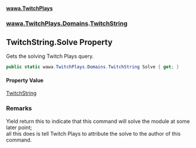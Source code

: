 #### [wawa.TwitchPlays](index.md 'index')
### [wawa.TwitchPlays.Domains](wawa.TwitchPlays.Domains.md 'wawa.TwitchPlays.Domains').[TwitchString](TwitchString.md 'wawa.TwitchPlays.Domains.TwitchString')

## TwitchString.Solve Property

Gets the solving Twitch Plays query.

```csharp
public static wawa.TwitchPlays.Domains.TwitchString Solve { get; }
```

#### Property Value
[TwitchString](TwitchString.md 'wawa.TwitchPlays.Domains.TwitchString')

### Remarks
  
Yield return this to indicate that this command will solve the module at some later point;  
all this does is tell Twitch Plays to attribute the solve to the author of this command.